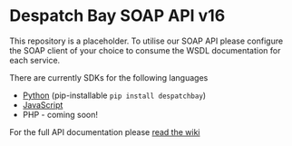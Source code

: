 # Despatch Bay SOAP API v16

This repository is a placeholder. To utilise our SOAP API please configure the SOAP client of your choice to consume the WSDL documentation for each service.

There are currently SDKs for the following languages

* [Python](https://github.com/despatchbay/despatchbay-python-sdk) (pip-installable `pip install despatchbay`)
* [JavaScript](https://github.com/BigWillie/despatchjs)
* PHP - coming soon!

For the full API documentation please [read the wiki](https://github.com/despatchbay/despatchbay-api-v16/wiki)
